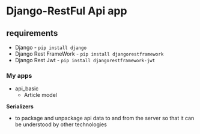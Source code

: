 # Django-RestFul Api app

## requirements 

* Django - `pip install django`
* Django Rest FrameWork  - `pip install djangorestframework`
* Django Rest Jwt - `pip install djangorestframework-jwt`

### My apps
* api_basic
    - Article model

**Serializers**
* to package and unpackage api data to and from the server so that it can  be understood by other technologies

